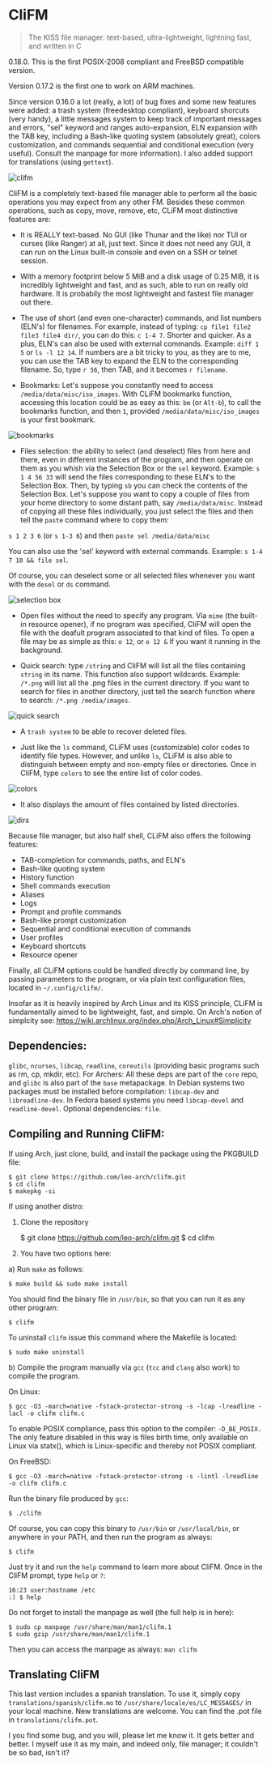 # CliFM
> The KISS file manager: text-based, ultra-lightweight, lightning fast, and written in C

0.18.0. This is the first POSIX-2008 compliant and FreeBSD compatible version.

Version 0.17.2 is the first one to work on ARM machines.

Since version 0.16.0 a lot (really, a lot) of bug fixes and some new features were added: a trash system (freedesktop compliant), keyboard shorcuts (very handy), a little messages system to keep track of important messages and errors, "sel" keyword and ranges auto-expansion, ELN expansion with the TAB key, including a Bash-like quoting system (absolutely great), colors customization, and commands sequential and conditional execution (very useful). Consult the manpage for more information). I also added support for translations (using `gettext`).

![clifm](images/clifm.png)

CliFM is a completely text-based file manager able to perform all the basic operations you may expect from any other FM. Besides these common operations, such as copy, move, remove, etc, CLiFM most distinctive features are:

* It is REALLY text-based. No GUI (like Thunar and the like) nor TUI or curses (like Ranger) at all, just text. Since it does not need any GUI, it can run on the Linux built-in console and even on a SSH or telnet session.

* With a memory footprint below 5 MiB and a disk usage of 0.25 MiB, it is incredibly lightweight and fast, and as such, able to run on really old hardware. It is probabily the most lightweight and fastest file manager out there.

* The use of short (and even one-character) commands, and list numbers (ELN's) for filenames. For example, instead of typing: `cp file1 file2 file3 file4 dir/`, you can do this: `c 1-4 7`. Shorter and quicker. As a plus, ELN's can also be used with external commands. Example: `diff 1 5` or `ls -l 12 14`. If numbers are a bit tricky to you, as they are to me, you can use the TAB key to expand the ELN to the corresponding filename. So, type `r 56`, then TAB, and it becomes `r filename`.

* Bookmarks: Let's suppose you constantly need to access `/media/data/misc/iso_images`. With CLiFM bookmarks function, accessing this location could be as easy as this: `bm` (or `Alt-b`), to call the bookmarks function, and then `1`, provided `/media/data/misc/iso_images` is your first bookmark.

![bookmarks](images/bookmarks.png)

* Files selection: the ability to select (and deselect) files from here and there, even in different instances of the program, and then operate on them as you whish via the Selection Box or the `sel` keyword. Example: `s 1 4 56 33` will send the files corresponding to these ELN's to the Selection Box. Then, by typing `sb` you can check the contents of the Selection Box. Let's suppose you want to copy a couple of files from your home directory to some distant path, say `/media/data/misc`. Instead of copying all these files individually, you just select the files and then tell the `paste` command where to copy them:
 
`s 1 2 3 6` (or `s 1-3 6`) and then `paste sel /media/data/misc`

You can also use the 'sel' keyword with external commands. Example: `s 1-4 7 10 && file sel`.

Of course, you can deselect some or all selected files whenever you want with the `desel` or `ds` command.

![selection box](images/sel_box.png)
 
 * Open files without the need to specify any program. Via `mime` (the built-in resource opener), if no program was specified, CliFM will open the file with the deafult program associated to that kind of files. To open a file may be as simple as this: `o 12`, or `o 12 &` if you want it running in the background.

* Quick search: type `/string` and CliFM will list all the files containing `string` in its name. This function also support wildcards. Example: `/*.png` will list all the .png files in the current directory. If you want to search for files in another directory, just tell the search function where to search: `/*.png /media/images`.

![quick search](images/quick_search.png)

* A `trash system` to be able to recover deleted files.

* Just like the `ls` command, CLiFM uses (customizable) color codes to identify file types. However, and unlike `ls`, CLiFM is also able to distinguish between empty and non-empty files or directories. Once in CliFM, type `colors` to see the entire list of color codes.

![colors](images/colors.png)

* It also displays the amount of files contained by listed directories.

![dirs](images/dirs.png)

Because file manager, but also half shell, CLiFM also offers the following features:

* TAB-completion for commands, paths, and ELN's
* Bash-like quoting system
* History function
* Shell commands execution 
* Aliases
* Logs
* Prompt and profile commands
* Bash-like prompt customization
* Sequential and conditional execution of commands 
* User profiles
* Keyboard shortcuts
* Resource opener

Finally, all CLiFM options could be handled directly by command line, by passing parameters to the program, or via plain
text configuration files, located in `~/.config/clifm/`.

Insofar as it is heavily inspired by Arch Linux and its KISS principle, CLiFM is fundamentally aimed to be lightweight, fast, and simple. On Arch's notion of simplcity see: https://wiki.archlinux.org/index.php/Arch_Linux#Simplicity

## Dependencies:

`glibc`, `ncurses`, `libcap`, `readline`, `coreutils` (providing basic programs such as rm, cp, mkdir, etc). For Archers: All these deps are part of the `core` repo, and `glibc` is also part of the `base` metapackage. In Debian systems two packages must be installed before compilation: `libcap-dev` and `libreadline-dev`. In Fedora based systems you need `libcap-devel` and `readline-devel`. Optional dependencies: `file`.

## Compiling and Running CliFM:

If using Arch, just clone, build, and install the package using the PKGBUILD file:

	$ git clone https://github.com/leo-arch/clifm.git
	$ cd clifm
	$ makepkg -si

If using another distro:

1. Clone the repository

	$ git clone https://github.com/leo-arch/clifm.git
	$ cd clifm

2. You have two options here:

a) Run `make` as follows:

	$ make build && sudo make install

You should find the binary file in `/usr/bin`, so that you can run it as any other program:

	$ clifm

To uninstall `clifm` issue this command where the Makefile is located:

	$ sudo make uninstall

b) Compile the program manually via `gcc` (`tcc` and `clang` also work) to compile the program. 

On Linux:

	$ gcc -O3 -march=native -fstack-protector-strong -s -lcap -lreadline -lacl -o clifm clifm.c

To enable POSIX compliance, pass this option to the compiler: `-D_BE_POSIX.` The only feature disabled in this way is files birth time, only available on Linux via statx(), which is Linux-specific and thereby not POSIX compliant.

On FreeBSD:

	$ gcc -O3 -march=native -fstack-protector-strong -s -lintl -lreadline -o clifm clifm.c

Run the binary file produced by `gcc`:

	$ ./clifm

Of course, you can copy this binary to `/usr/bin` or `/usr/local/bin`, or anywhere in your PATH, and then run the program as always:

	$ clifm

Just try it and run the `help` command to learn more about CliFM. Once in the CliFM prompt, type `help` or `?`:

	16:23 user:hostname /etc
	:) $ help

Do not forget to install the manpage as well (the full help is in here):

	$ sudo cp manpage /usr/share/man/man1/clifm.1
	$ sudo gzip /usr/share/man/man1/clifm.1

Then you can access the manpage as always: `man clifm`

## Translating CliFM

This last version includes a spanish translation. To use it, simply copy `translations/spanish/clifm.mo` to
 `/usr/share/locale/es/LC_MESSAGES/` in your local machine. New translations are welcome. You can find the .pot file in `translations/clifm.pot`.
 
I you find some bug, and you will, please let me know it. It gets better and better. I myself use it as my main, and indeed only, file manager; it couldn't be so bad, isn't it?
